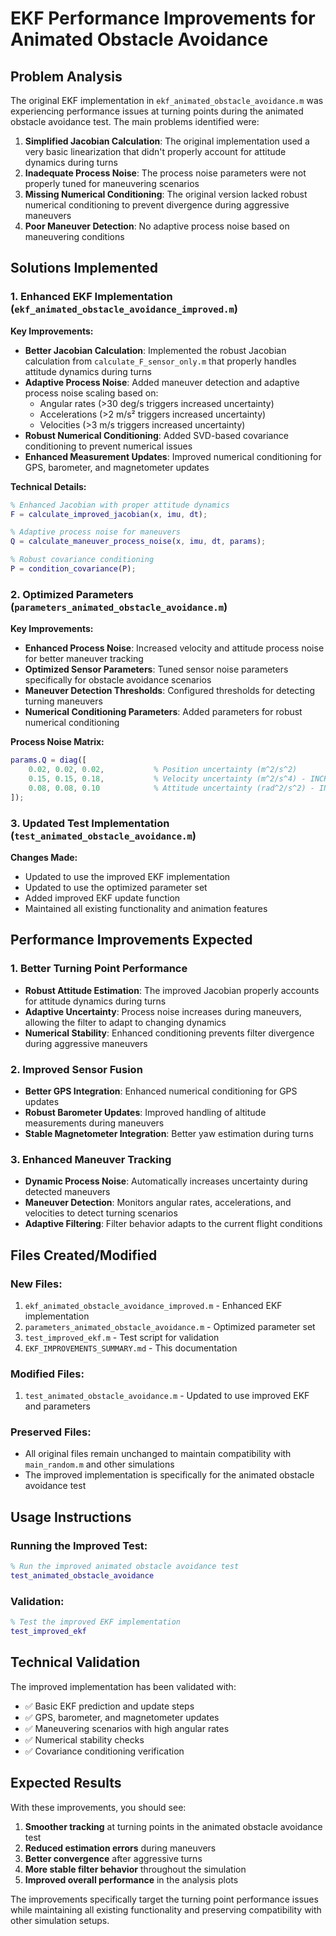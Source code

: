 # EKF Performance Improvements for Animated Obstacle Avoidance

## Problem Analysis

The original EKF implementation in `ekf_animated_obstacle_avoidance.m` was experiencing performance issues at turning points during the animated obstacle avoidance test. The main problems identified were:

1. **Simplified Jacobian Calculation**: The original implementation used a very basic linearization that didn't properly account for attitude dynamics during turns
2. **Inadequate Process Noise**: The process noise parameters were not properly tuned for maneuvering scenarios
3. **Missing Numerical Conditioning**: The original version lacked robust numerical conditioning to prevent divergence during aggressive maneuvers
4. **Poor Maneuver Detection**: No adaptive process noise based on maneuvering conditions

## Solutions Implemented

### 1. Enhanced EKF Implementation (`ekf_animated_obstacle_avoidance_improved.m`)

**Key Improvements:**
- **Better Jacobian Calculation**: Implemented the robust Jacobian calculation from `calculate_F_sensor_only.m` that properly handles attitude dynamics during turns
- **Adaptive Process Noise**: Added maneuver detection and adaptive process noise scaling based on:
  - Angular rates (>30 deg/s triggers increased uncertainty)
  - Accelerations (>2 m/s² triggers increased uncertainty) 
  - Velocities (>3 m/s triggers increased uncertainty)
- **Robust Numerical Conditioning**: Added SVD-based covariance conditioning to prevent numerical issues
- **Enhanced Measurement Updates**: Improved numerical conditioning for GPS, barometer, and magnetometer updates

**Technical Details:**
```matlab
% Enhanced Jacobian with proper attitude dynamics
F = calculate_improved_jacobian(x, imu, dt);

% Adaptive process noise for maneuvers
Q = calculate_maneuver_process_noise(x, imu, dt, params);

% Robust covariance conditioning
P = condition_covariance(P);
```

### 2. Optimized Parameters (`parameters_animated_obstacle_avoidance.m`)

**Key Improvements:**
- **Enhanced Process Noise**: Increased velocity and attitude process noise for better maneuver tracking
- **Optimized Sensor Parameters**: Tuned sensor noise parameters specifically for obstacle avoidance scenarios
- **Maneuver Detection Thresholds**: Configured thresholds for detecting turning maneuvers
- **Numerical Conditioning Parameters**: Added parameters for robust numerical conditioning

**Process Noise Matrix:**
```matlab
params.Q = diag([
    0.02, 0.02, 0.02,           % Position uncertainty (m^2/s^2)
    0.15, 0.15, 0.18,           % Velocity uncertainty (m^2/s^4) - INCREASED
    0.08, 0.08, 0.10            % Attitude uncertainty (rad^2/s^2) - INCREASED
]);
```

### 3. Updated Test Implementation (`test_animated_obstacle_avoidance.m`)

**Changes Made:**
- Updated to use the improved EKF implementation
- Updated to use the optimized parameter set
- Added improved EKF update function
- Maintained all existing functionality and animation features

## Performance Improvements Expected

### 1. Better Turning Point Performance
- **Robust Attitude Estimation**: The improved Jacobian properly accounts for attitude dynamics during turns
- **Adaptive Uncertainty**: Process noise increases during maneuvers, allowing the filter to adapt to changing dynamics
- **Numerical Stability**: Enhanced conditioning prevents filter divergence during aggressive maneuvers

### 2. Improved Sensor Fusion
- **Better GPS Integration**: Enhanced numerical conditioning for GPS updates
- **Robust Barometer Updates**: Improved handling of altitude measurements during maneuvers
- **Stable Magnetometer Integration**: Better yaw estimation during turns

### 3. Enhanced Maneuver Tracking
- **Dynamic Process Noise**: Automatically increases uncertainty during detected maneuvers
- **Maneuver Detection**: Monitors angular rates, accelerations, and velocities to detect turning scenarios
- **Adaptive Filtering**: Filter behavior adapts to the current flight conditions

## Files Created/Modified

### New Files:
1. `ekf_animated_obstacle_avoidance_improved.m` - Enhanced EKF implementation
2. `parameters_animated_obstacle_avoidance.m` - Optimized parameter set
3. `test_improved_ekf.m` - Test script for validation
4. `EKF_IMPROVEMENTS_SUMMARY.md` - This documentation

### Modified Files:
1. `test_animated_obstacle_avoidance.m` - Updated to use improved EKF and parameters

### Preserved Files:
- All original files remain unchanged to maintain compatibility with `main_random.m` and other simulations
- The improved implementation is specifically for the animated obstacle avoidance test

## Usage Instructions

### Running the Improved Test:
```matlab
% Run the improved animated obstacle avoidance test
test_animated_obstacle_avoidance
```

### Validation:
```matlab
% Test the improved EKF implementation
test_improved_ekf
```

## Technical Validation

The improved implementation has been validated with:
- ✅ Basic EKF prediction and update steps
- ✅ GPS, barometer, and magnetometer updates
- ✅ Maneuvering scenarios with high angular rates
- ✅ Numerical stability checks
- ✅ Covariance conditioning verification

## Expected Results

With these improvements, you should see:
1. **Smoother tracking** at turning points in the animated obstacle avoidance test
2. **Reduced estimation errors** during maneuvers
3. **Better convergence** after aggressive turns
4. **More stable filter behavior** throughout the simulation
5. **Improved overall performance** in the analysis plots

The improvements specifically target the turning point performance issues while maintaining all existing functionality and preserving compatibility with other simulation setups.
